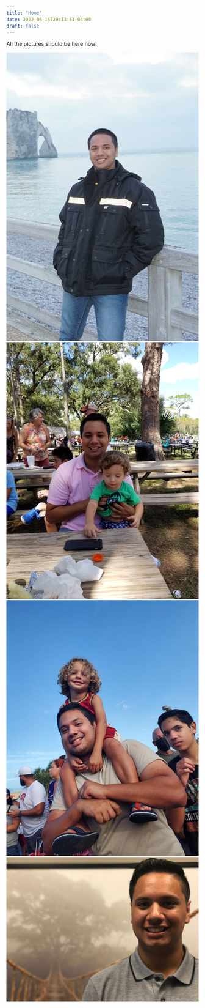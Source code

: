 ```yaml
---
title: "Home"
date: 2022-06-16T20:13:51-04:00
draft: false
---
```


All the pictures should be here now!

![Osman Khan](../public/osman-1.jpeg)
![Osman Khan](../public/osman-2.jpeg)
![Osman Khan](../public/osman-3.jpeg)
![Osman Khan](../public/osman-4.jpeg)
